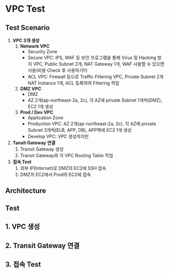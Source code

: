 # VPC Test
## Test Scenario
1. __VPC 3개 생성__
    1) __Network VPC__
        * Security Zone
        * Secure VPC: IPS, WAF 등 보안 프로그램을 통해 Virus 및 Hacking 방지 VPC, Public Subnet 2개, NAT Gateway 1개, WAF 사용할 수 있으면 사용(비용 Check 후 사용하기!!)
        * ACL VPC: Firewall 등으로 Traffic Filtering VPC, Private Subnet 2개 NAT Instance 1개, ACL 등록하여 Filtering 작업
    2) __DMZ VPC__
        * DMZ
        * AZ 2개(ap-northeast-2a, 2c), 각 AZ에 private Subnet 1개씩(DMZ), EC2 1개 생성
    3) __Prod / Dev VPC__
        * Application Zone
        * Production VPC: AZ 2개(ap-northeast-2a, 2c), 각 AZ에 private Subnet 3개씩(ELB, APP, DB), APP쪽에 EC2 1개 생성
        * Develop VPC: VPC 생성까지만
2. __Tansit Gateway 연결__
    1) Transit Gateway 생성
    2) Transit Gateway와 각 VPC Routing Table 작업
3. __접속 Test__
   1) 외부 IP(Internet)로 DMZ의 EC2에 SSH 접속
   2) DMZ의 EC2에서 Prod의 EC2에 접속

## Architecture



## Test
## 1. VPC 생성


## 2. Transit Gateway 연결



## 3. 접속 Test


